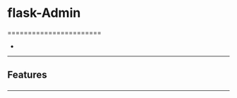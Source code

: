 # flask-Admin
=======================


- []()

-----------------------------------------------------------------------------------------------------

## Features


### 


-----------------------------------------------------------------------------------------------------